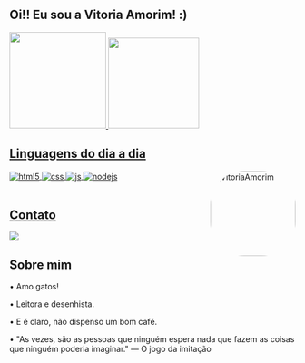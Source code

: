 ## Oi!! Eu sou a Vitoria Amorim! :)

<div>
<a href="https://github.com/VitoriaAmorim">
<img height="170em" src="https://github-readme-stats.vercel.app/api?username=VitoriaAmorim&show_icons=true&theme=dark&include_all_commits=true&count_private=true"/>
<img height="160em" src="https://github-readme-stats.vercel.app/api/top-langs/?username=VitoriaAmorim&layout=compact&langs_count=7&theme=dark"/>
</div>
  
  
## Linguagens do dia a dia

<div style="display: inline_block">
  <img align="center" alt="html5" src="https://img.shields.io/badge/HTML5-E34F26?style=for-the-badge&logo=html5&logoColor=white" />
  <img align="center" alt="css" src="https://img.shields.io/badge/CSS-1572B6?style=for-the-badge&logo=css3&logoColor=white" />
  <img align="center" alt="js" src="https://img.shields.io/badge/JavaScript-F7DF1E?style=for-the-badge&logo=javascript&logoColor=black" />
  <img align="center" alt="nodejs" src="https://img.shields.io/badge/Python-306998?style=for-the-badge&logo=Python&logoColor=white" />
  <img align="right" alt="VitoriaAmorim" height="150" style="border-radius:60px;" src="https://cdn.discordapp.com/attachments/1128415131819315341/1176693261235142697/perfil4.png?ex=656fcbff&is=655d56ff&hm=192c5f5aebe11d6c1d47f3edeba753c4305eae83feb40adb5e9317140d231be2&">
</div>
<br/>

## Contato
  <a href="https://www.linkedin.com/in/vit%C3%B3ria-amorim-5911bb239" target="_blank"><img src="https://img.shields.io/badge/-LinkedIn-%230077B5?style=for-the-badge&logo=linkedin&logoColor=white" target="_blank"></a> 

## Sobre mim

<p>• Amo gatos! </p>
<p>• Leitora e desenhista. </p>
<p>• E é claro, não dispenso um bom café. </p>
<p>• "As vezes, são as pessoas que ninguém espera nada que fazem as coisas que ninguém poderia imaginar." — O jogo da imitação </p>
